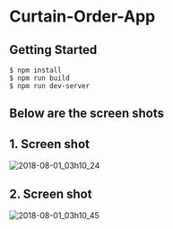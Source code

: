 # Curtain-Order-App

## Getting Started

    $ npm install
    $ npm run build
    $ npm run dev-server 


## Below are the screen shots

## 1. Screen shot

![2018-08-01_03h10_24](https://user-images.githubusercontent.com/19700499/43469235-c93a89dc-9539-11e8-8c8d-8eb9593a3d7a.png)


## 2. Screen shot

![2018-08-01_03h10_45](https://user-images.githubusercontent.com/19700499/43469233-c9094034-9539-11e8-960b-b3bf537b1dfe.png)
